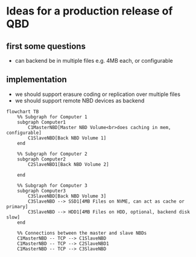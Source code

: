 # Ideas for a production release of QBD

## first some questions

- can backend be in multiple files e.g. 4MB each, or configurable

## implementation

- we should support erasure coding or replication over multiple files
- we should support remote NBD devices as backend


```mermaid
flowchart TB
    %% Subgraph for Computer 1
    subgraph Computer1
        C1MasterNBD[Master NBD Volume<br>does caching in mem, configurable]
        C1SlaveNBD[Back NBD Volume 1]
    end

    %% Subgraph for Computer 2
    subgraph Computer2
        C2SlaveNBD1[Back NBD Volume 2]
    
    end

    %% Subgraph for Computer 3
    subgraph Computer3
        C3SlaveNBD[Back NBD Volume 3]
        C3SlaveNBD --> SSD1[4MB Files on NVME, can act as cache or primary]
        C3SlaveNBD --> HDD1[4MB Files on HDD, optional, backend disk slow]
    end

    %% Connections between the master and slave NBDs
    C1MasterNBD -- TCP --> C1SlaveNBD
    C1MasterNBD -- TCP --> C2SlaveNBD1
    C1MasterNBD -- TCP --> C3SlaveNBD
```
